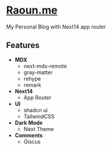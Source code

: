 # [Raoun.me](https://www.raoun.me)

My Personal Blog with Next14 app router

## Features

- **MDX**
  - next-mdx-remote
  - gray-matter
  - rehype
  - remark
- **Next14**
  - App Router
- **UI**
  - shadcn ui
  - TailwindCSS
- **Dark Mode**
  - Next Theme
- **Comments**
  - Giscus
